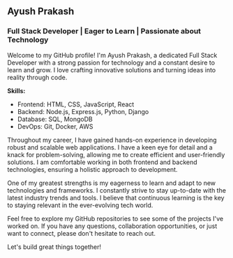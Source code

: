 ## Ayush Prakash

### Full Stack Developer | Eager to Learn | Passionate about Technology

Welcome to my GitHub profile! I'm Ayush Prakash, a dedicated Full Stack Developer with a strong passion for technology and a constant desire to learn and grow. I love crafting innovative solutions and turning ideas into reality through code.

**Skills:**
- Frontend: HTML, CSS, JavaScript, React
- Backend: Node.js, Express.js, Python, Django
- Database: SQL, MongoDB
- DevOps: Git, Docker, AWS

Throughout my career, I have gained hands-on experience in developing robust and scalable web applications. I have a keen eye for detail and a knack for problem-solving, allowing me to create efficient and user-friendly solutions. I am comfortable working in both frontend and backend technologies, ensuring a holistic approach to development.

One of my greatest strengths is my eagerness to learn and adapt to new technologies and frameworks. I constantly strive to stay up-to-date with the latest industry trends and tools. I believe that continuous learning is the key to staying relevant in the ever-evolving tech world.

Feel free to explore my GitHub repositories to see some of the projects I've worked on. If you have any questions, collaboration opportunities, or just want to connect, please don't hesitate to reach out.

Let's build great things together!
